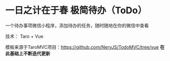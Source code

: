 # 一日之计在于春 极简待办（ToDo）
一个待办事项微信小程序，添加待办的任务，随时随地在你的微信中查看

技术： Taro + Vue

模板来源于TaroMVC项目：https://github.com/NervJS/TodoMVC/tree/vue
**在此基础上不断迭代更新**
